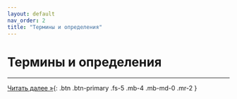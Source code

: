 ```yaml
---
layout: default
nav_order: 2
title: "Термины и определения"
---
```


# Термины и определения


---

[Читать далее &raquo;](/docs/schema){: .btn .btn-primary .fs-5 .mb-4 .mb-md-0 .mr-2 }
